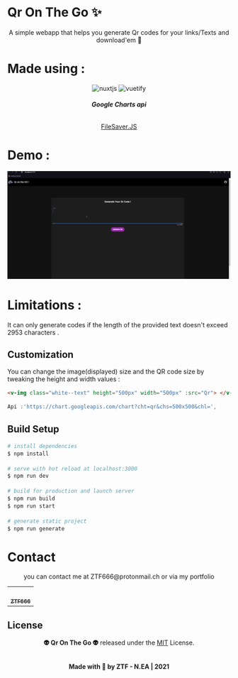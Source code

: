 # Qr On The Go ✨

<div align="center">
A simple webapp that helps you generate Qr codes for your links/Texts and download'em 🔽
</div>

# Made using :

<div align="center">
    <img src="https://www.vectorlogo.zone/logos/nuxtjs/nuxtjs-icon.svg" alt="nuxtjs" width="40" height="40"/>
    <img src="https://seeklogo.com/images/V/vuetify-logo-3BCF73C928-seeklogo.com.png" alt="vuetify" width="40" height="40"/>
    <h6><strong>Google Charts api</strong></h6>
    <a href="https://github.com/eligrey/FileSaver.js">FileSaver.JS</a>
</div>

# Demo :

<div align="center">
    <img src="assets/QrOTG.gif" alt="demo" />
</div>

# Limitations :

<p>It can only generate codes if the length of the provided text doesn't exceed 2953 characters .</p>

## Customization

<p> 
You can change the image(displayed) size and the QR code size by tweaking the height and width values  :

```html
<v-img class="white--text" height="500px" width="500px" :src="Qr"> </v-img>
```

```js
Api :'https://chart.googleapis.com/chart?cht=qr&chs=500x500&chl=',

```

</p>

## Build Setup

```bash
# install dependencies
$ npm install

# serve with hot reload at localhost:3000
$ npm run dev

# build for production and launch server
$ npm run build
$ npm run start

# generate static project
$ npm run generate
```

# Contact

<div align="center">
<p>you can contact me at ZTF666@protonmail.ch or via my portfolio</p>

</div>

<div align="center">

<table>
  <tr>
    <td align="center"><a href="https://ztfportfolio.web.app/" target='_blank'><img src="https://avatars1.githubusercontent.com/u/32502988?v=4" width="100px;" alt=""/><br /><sub><b>ZTF666</b></sub></a></td>
  </tr>
</table>

</div>

## License

<div align="center">

**:alien: Qr On The Go 👽**
released under the [MIT](LICENSE) License.
<br><br>

<strong><p>Made with 🖤 by ZTF - N.EA | 2021 </p> </strong>

</div>
